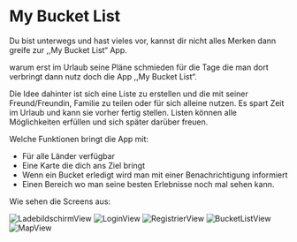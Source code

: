 # My Bucket List

Du bist unterwegs und hast vieles vor, kannst dir nicht alles Merken dann greife zur ,,My Bucket List“ App.

warum erst im Urlaub seine Pläne schmieden für die Tage die man dort verbringt dann nutz doch die App ,,My Bucket List“.

Die Idee dahinter ist sich eine Liste zu erstellen und die mit seiner Freund/Freundin, Familie zu teilen oder für sich alleine nutzen.
Es spart Zeit im Urlaub und kann sie vorher fertig stellen.
Listen können alle Möglichkeiten erfüllen und sich später darüber freuen.

Welche Funktionen bringt die App mit: 
- Für alle Länder verfügbar
- Eine Karte die dich ans Ziel bringt
- Wenn ein Bucket erledigt wird man mit einer Benachrichtigung informiert
- Einen Bereich wo man seine besten Erlebnisse noch mal sehen kann.

Wie sehen die Screens aus:


![LadebildschirmView](https://github.com/user-attachments/assets/2ca5992b-8c88-457a-842c-7714e34ca184) 
![LoginView](https://github.com/user-attachments/assets/b8dc3822-8349-4fb7-8d56-ea6981cef932)
![RegistrierView](https://github.com/user-attachments/assets/a3685aeb-eabc-4cc8-9f00-3a42fb56b18a)
![BucketListView](https://github.com/user-attachments/assets/33071e35-e375-48a3-9326-fdd69bff763a)
![MapView](https://github.com/user-attachments/assets/bdb6f0fc-994a-42ac-9a8b-8ab3cbf0f832)
